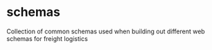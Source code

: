 # schemas
Collection of common schemas used when building out different web schemas for freight logistics
